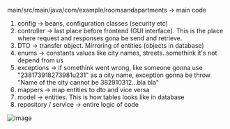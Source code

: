 main/src/main/java/com/example/roomsandapartments -> main code

1. config -> beans, configuration classes (security etc)
2. controller -> last place before frontend (GUI interface). This is the place where request and responses gona be send
   and retrieve.
3. DTO -> transfer object. Mirroring of entities (objects in database)
4. enums -> constants values like city names, streets..somethink it's not depend from us
5. exceptions -> if somethink went wrong, like someone gonna use "238173918273981u231" as a city name, exception gonna
   be throw "Name of the city cannot be 382910312...bla bla"
6. mappers -> map entities to dto and vice versa
7. model -> entities. This is how tables looks like in database
8. repository / service -> entire logic of code

![image](https://github.com/aurielback/oszusciZeZnanejStrony/assets/99736860/e7e83770-db72-475d-844d-5656c3e71499)
